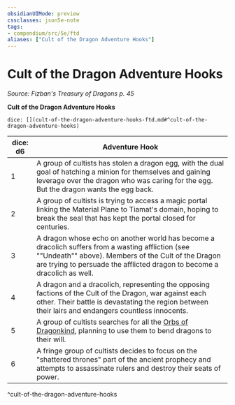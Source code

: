 ```yaml
---
obsidianUIMode: preview
cssclasses: json5e-note
tags:
- compendium/src/5e/ftd
aliases: ["Cult of the Dragon Adventure Hooks"]
---
```

# Cult of the Dragon Adventure Hooks
*Source: Fizban's Treasury of Dragons p. 45* 

**Cult of the Dragon Adventure Hooks**

`dice: [](cult-of-the-dragon-adventure-hooks-ftd.md#^cult-of-the-dragon-adventure-hooks)`

| dice: d6 | Adventure Hook |
|----------|----------------|
| 1 | A group of cultists has stolen a dragon egg, with the dual goal of hatching a minion for themselves and gaining leverage over the dragon who was caring for the egg. But the dragon wants the egg back. |
| 2 | A group of cultists is trying to access a magic portal linking the Material Plane to Tiamat's domain, hoping to break the seal that has kept the portal closed for centuries. |
| 3 | A dragon whose echo on another world has become a dracolich suffers from a wasting affliction (see ""Undeath"" above). Members of the Cult of the Dragon are trying to persuade the afflicted dragon to become a dracolich as well. |
| 4 | A dragon and a dracolich, representing the opposing factions of the Cult of the Dragon, war against each other. Their battle is devastating the region between their lairs and endangers countless innocents. |
| 5 | A group of cultists searches for all the [Orbs of Dragonkind](/3-Mechanics/CLI/items/orb-of-dragonkind.md), planning to use them to bend dragons to their will. |
| 6 | A fringe group of cultists decides to focus on the "shattered thrones" part of the ancient prophecy and attempts to assassinate rulers and destroy their seats of power. |
^cult-of-the-dragon-adventure-hooks